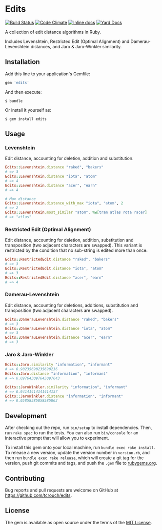 # Edits

[![Build Status](https://travis-ci.org/tcrouch/edits.svg?branch=master)](https://travis-ci.org/tcrouch/edits)
[![Code Climate](https://codeclimate.com/github/tcrouch/edits/badges/gpa.svg)](https://codeclimate.com/github/tcrouch/edits)
[![Inline docs](http://inch-ci.org/github/tcrouch/edits.svg?branch=master)](http://inch-ci.org/github/tcrouch/edits)
[![Yard Docs](http://img.shields.io/badge/yard-docs-blue.svg)](http://rubydoc.info/github/tcrouch/edits)

A collection of edit distance algorithms in Ruby.

Includes Levenshtein, Restricted Edit (Optimal Alignment) and Damerau-Levenshtein distances, and Jaro & Jaro-Winkler similarity.

## Installation

Add this line to your application's Gemfile:

```ruby
gem 'edits'
```

And then execute:

    $ bundle

Or install it yourself as:

    $ gem install edits

## Usage

### Levenshtein

Edit distance, accounting for deletion, addition and substitution.

```ruby
Edits::Levenshtein.distance "raked", "bakers"
# => 3
Edits::Levenshtein.distance "iota", "atom"
# => 4
Edits::Levenshtein.distance "acer", "earn"
# => 4

# Max distance
Edits::Levenshtein.distance_with_max "iota", "atom", 2
# => 2
Edits::Levenshtein.most_similar "atom", %w[tram atlas rota racer]
# => "atlas"
```

### Restricted Edit (Optimal Alignment)

Edit distance, accounting for deletion, addition, substitution and
transposition (two adjacent characters are swapped). This variant is
restricted by the condition that no sub-string is edited more than once.

```ruby
Edits::RestrictedEdit.distance "raked", "bakers"
# => 3
Edits::RestrictedEdit.distance "iota", "atom"
# => 3
Edits::RestrictedEdit.distance "acer", "earn"
# => 4
```

### Damerau-Levenshtein

Edit distance, accounting for deletions, additions, substitution and
transposition (two adjacent characters are swapped).

```ruby
Edits::DamerauLevenshtein.distance "raked", "bakers"
# => 3
Edits::DamerauLevenshtein.distance "iota", "atom"
# => 3
Edits::DamerauLevenshtein.distance "acer", "earn"
# => 3
```

### Jaro & Jaro-Winkler

```ruby
Edits::Jaro.similarity "information", "informant"
# => 0.90235690235690236
Edits::Jaro.distance "information", "informant"
# => 0.097643097643097643

Edits::JaroWinkler.similarity "information", "informant"
# => 0.94141414141414137
Edits::JaroWinkler.distance "information", "informant"
# => 0.05858585858585863
```

## Development

After checking out the repo, run `bin/setup` to install dependencies. Then, run `rake spec` to run the tests. You can also run `bin/console` for an interactive prompt that will allow you to experiment.

To install this gem onto your local machine, run `bundle exec rake install`. To release a new version, update the version number in `version.rb`, and then run `bundle exec rake release`, which will create a git tag for the version, push git commits and tags, and push the `.gem` file to [rubygems.org](https://rubygems.org).

## Contributing

Bug reports and pull requests are welcome on GitHub at https://github.com/tcrouch/edits.

## License

The gem is available as open source under the terms of the [MIT License](http://opensource.org/licenses/MIT).
